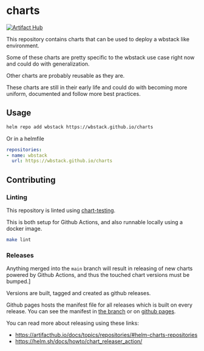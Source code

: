 # charts

[![Artifact Hub](https://img.shields.io/endpoint?url=https://artifacthub.io/badge/repository/wbstack)](https://artifacthub.io/packages/search?repo=wbstack)

This repository contains charts that can be used to deploy a wbstack like environment.

Some of these charts are pretty specific to the wbstack use case right now and could do with generalization.

Other charts are probably reusable as they are.

These charts are still in their early life and could do with becoming more uniform, documented and follow more best practices.

## Usage

```sh
helm repo add wbstack https://wbstack.github.io/charts
```

Or in a helmfile

```yaml
repositories:
- name: wbstack
  url: https://wbstack.github.io/charts
```

## Contributing



### Linting

This repository is linted using [chart-testing](https://github.com/helm/chart-testing).

This is both setup for Github Actions, and also runnable locally using a docker image.

```sh
make lint
```

### Releases

Anything merged into the `main` branch will result in releasing of new charts powered by Github Actions, and thus the touched chart versions must be bumped.]

Versions are built, tagged and created as github releases.

Github pages hosts the manifest file for all releases which is built on every release.
You can see the manifest in [the branch](https://github.com/wbstack/charts/blob/gh-pages/index.yaml) or on [github pages](https://wbstack.github.io/charts/index.yaml).

You can read more about releasing using these links:

- https://artifacthub.io/docs/topics/repositories/#helm-charts-repositories
- https://helm.sh/docs/howto/chart_releaser_action/

